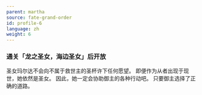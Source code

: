 ```yaml
---
parent: martha
source: fate-grand-order
id: profile-6
language: zh
weight: 6
---
```


### 通关「龙之圣女，海边圣女」后开放

圣女玛尔达不会向不属于救世主的圣杯许下任何愿望。
即便作为从者出现于现世，她依然是圣女。
因此，她一定会协助御主的各种行动吧。
只要御主选择了正确的道路。
